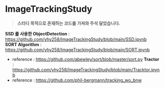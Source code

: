 # ImageTrackingStudy
> **스터디 목적으로 존재하는 코드를 가져와 주석 달았습니다.**
  

**SSD 를 사용한 ObjectDetection** : https://github.com/yhy258/ImageTrackingStudy/blob/main/SSD.ipynb  
**SORT Algorithm** : https://github.com/yhy258/ImageTrackingStudy/blob/main/SORT.ipynb  
  - reference : https://github.com/abewley/sort/blob/master/sort.py
**Tractor** : https://github.com/yhy258/ImageTrackingStudy/blob/main/Tracktor.ipynb
  - reference : https://github.com/phil-bergmann/tracking_wo_bnw
